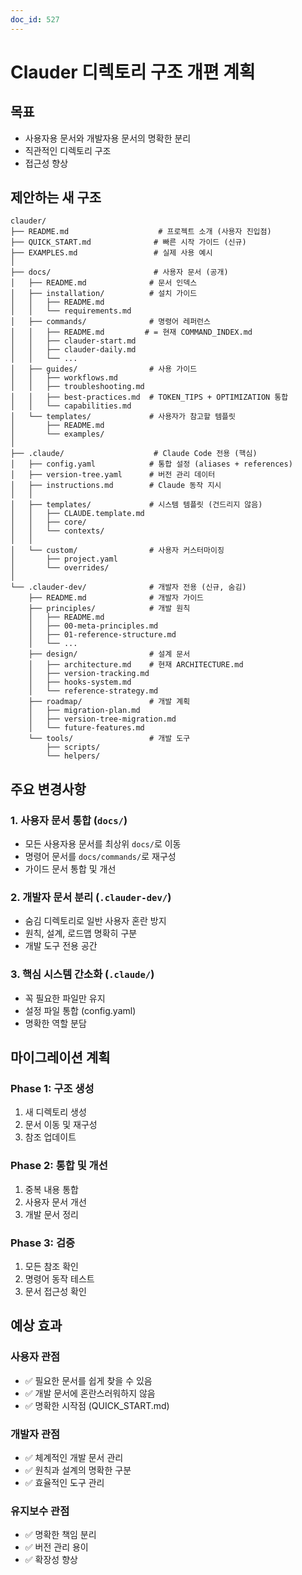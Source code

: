 ```yaml
---
doc_id: 527
---
```


# Clauder 디렉토리 구조 개편 계획

## 목표
- 사용자용 문서와 개발자용 문서의 명확한 분리
- 직관적인 디렉토리 구조
- 접근성 향상

## 제안하는 새 구조

```
clauder/
├── README.md                    # 프로젝트 소개 (사용자 진입점)
├── QUICK_START.md              # 빠른 시작 가이드 (신규)
├── EXAMPLES.md                 # 실제 사용 예시
│
├── docs/                       # 사용자 문서 (공개)
│   ├── README.md              # 문서 인덱스
│   ├── installation/          # 설치 가이드
│   │   ├── README.md
│   │   └── requirements.md
│   ├── commands/              # 명령어 레퍼런스
│   │   ├── README.md         # = 현재 COMMAND_INDEX.md
│   │   ├── clauder-start.md
│   │   ├── clauder-daily.md
│   │   └── ...
│   ├── guides/                # 사용 가이드
│   │   ├── workflows.md
│   │   ├── troubleshooting.md
│   │   ├── best-practices.md  # TOKEN_TIPS + OPTIMIZATION 통합
│   │   └── capabilities.md
│   └── templates/             # 사용자가 참고할 템플릿
│       ├── README.md
│       └── examples/
│
├── .claude/                    # Claude Code 전용 (핵심)
│   ├── config.yaml            # 통합 설정 (aliases + references)
│   ├── version-tree.yaml      # 버전 관리 데이터
│   ├── instructions.md        # Claude 동작 지시
│   │
│   ├── templates/             # 시스템 템플릿 (건드리지 않음)
│   │   ├── CLAUDE.template.md
│   │   ├── core/
│   │   └── contexts/
│   │
│   └── custom/                # 사용자 커스터마이징
│       ├── project.yaml
│       └── overrides/
│
└── .clauder-dev/              # 개발자 전용 (신규, 숨김)
    ├── README.md              # 개발자 가이드
    ├── principles/            # 개발 원칙
    │   ├── README.md
    │   ├── 00-meta-principles.md
    │   ├── 01-reference-structure.md
    │   └── ...
    ├── design/                # 설계 문서
    │   ├── architecture.md    # 현재 ARCHITECTURE.md
    │   ├── version-tracking.md
    │   ├── hooks-system.md
    │   └── reference-strategy.md
    ├── roadmap/               # 개발 계획
    │   ├── migration-plan.md
    │   ├── version-tree-migration.md
    │   └── future-features.md
    └── tools/                 # 개발 도구
        ├── scripts/
        └── helpers/
```

## 주요 변경사항

### 1. 사용자 문서 통합 (`docs/`)
- 모든 사용자용 문서를 최상위 `docs/`로 이동
- 명령어 문서를 `docs/commands/`로 재구성
- 가이드 문서 통합 및 개선

### 2. 개발자 문서 분리 (`.clauder-dev/`)
- 숨김 디렉토리로 일반 사용자 혼란 방지
- 원칙, 설계, 로드맵 명확히 구분
- 개발 도구 전용 공간

### 3. 핵심 시스템 간소화 (`.claude/`)
- 꼭 필요한 파일만 유지
- 설정 파일 통합 (config.yaml)
- 명확한 역할 분담

## 마이그레이션 계획

### Phase 1: 구조 생성
1. 새 디렉토리 생성
2. 문서 이동 및 재구성
3. 참조 업데이트

### Phase 2: 통합 및 개선
1. 중복 내용 통합
2. 사용자 문서 개선
3. 개발 문서 정리

### Phase 3: 검증
1. 모든 참조 확인
2. 명령어 동작 테스트
3. 문서 접근성 확인

## 예상 효과

### 사용자 관점
- ✅ 필요한 문서를 쉽게 찾을 수 있음
- ✅ 개발 문서에 혼란스러워하지 않음
- ✅ 명확한 시작점 (QUICK_START.md)

### 개발자 관점
- ✅ 체계적인 개발 문서 관리
- ✅ 원칙과 설계의 명확한 구분
- ✅ 효율적인 도구 관리

### 유지보수 관점
- ✅ 명확한 책임 분리
- ✅ 버전 관리 용이
- ✅ 확장성 향상